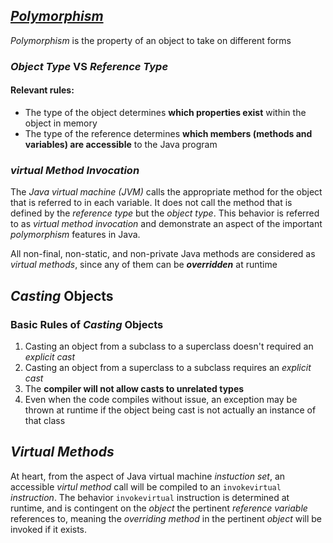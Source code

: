 ## [*Polymorphism*](https://docs.oracle.com/javase/tutorial/java/IandI/polymorphism.html)
*Polymorphism* is the property of an object to take on different forms
### *Object Type* VS *Reference Type*
#### Relevant rules:
* The type of the object    determines **which properties exist** within the object in memory
* The type of the reference determines **which members (methods and variables) are accessible** to the Java program
### *virtual Method Invocation*
The *Java virtual machine (JVM)* calls the appropriate method for the object that is referred to in each variable. It does not call the method that is defined by the *reference type* but the *object type*. This behavior is referred to as *virtual method invocation* and demonstrate an aspect of the important *polymorphism* features in Java. 

All non-final, non-static, and non-private Java methods are considered as *virtual methods*, since any of them can be ***overridden*** at runtime

## *Casting* Objects
### Basic Rules of *Casting* Objects
1. Casting an object from a subclass to a superclass doesn't required an *explicit cast*
2. Casting an object from a superclass to a subclass requires an *explicit cast*
3. The **compiler will not allow casts to unrelated types**
4. Even when the code compiles without issue, an exception may be thrown at runtime if the object being cast is not actually an instance of that class
## *Virtual Methods*
At heart, from the aspect of Java virtual machine *instuction set*, an accessible *virtul method* call will be compiled to an `invokevirtual` *instruction*. The behavior `invokevirtual` instruction is determined at runtime, and is contingent on the *object* the pertinent *reference variable* references to, meaning the *overriding method* in the pertinent *object* will be invoked if it exists.  


